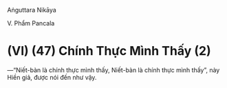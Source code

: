 Aṅguttara Nikāya

V. Phẩm Pancala

# (VI) (47) Chính Thực Mình Thấy (2)

—“Niết-bàn là chính thực mình thấy, Niết-bàn là chính thực mình thấy”, này Hiền giả, được nói đến như vậy.

